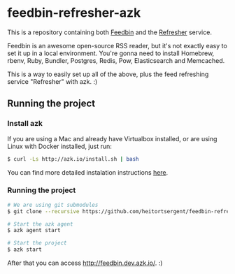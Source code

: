 # feedbin-refresher-azk

This is a repository containing both [Feedbin](https://github.com/feedbin/feedbin) and the [Refresher](https://github.com/feedbin/refresher) service.

Feedbin is an awesome open-source RSS reader, but it's not exactly easy to set it up in a local environment. You're gonna need to install Homebrew, rbenv, Ruby, Bundler, Postgres, Redis, Pow, Elasticsearch and Memcached.

This is a way to easily set up all of the above, plus the feed refreshing service "Refresher" with azk. :)

## Running the project

### Install azk

If you are using a Mac and already have Virtualbox installed, or are using Linux with Docker installed, just run:

```sh
$ curl -Ls http://azk.io/install.sh | bash
```

You can find more detailed instalation instructions [here](http://docs.azk.io/en/installation/index.html).

### Running the project

```sh
# We are using git submodules
$ git clone --recursive https://github.com/heitortsergent/feedbin-refresher-azk.git

# Start the azk agent
$ azk agent start

# Start the project
$ azk start
```

After that you can access http://feedbin.dev.azk.io/. :)
